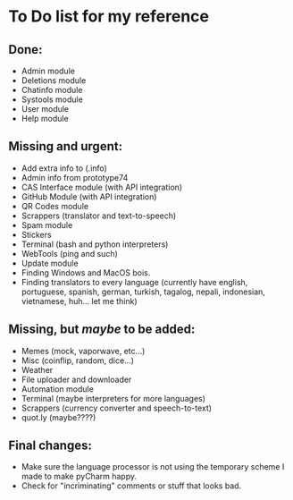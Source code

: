 # To Do list for my reference

## Done:
 - Admin module
 - Deletions module
 - Chatinfo module
 - Systools module
 - User module
 - Help module

## Missing and urgent:
 - Add extra info to (.info)
 - Admin info from prototype74
 - CAS Interface module (with API integration)
 - GitHub Module (with API integration)
 - QR Codes module
 - Scrappers (translator and text-to-speech)
 - Spam module
 - Stickers
 - Terminal (bash and python interpreters)
 - WebTools (ping and such)
 - Update module
 - Finding Windows and MacOS bois.
 - Finding translators to every language (currently have english, portuguese, spanish, german, turkish, tagalog, nepali, indonesian, vietnamese, huh... let me think)

## Missing, but *maybe* to be added:
 - Memes (mock, vaporwave, etc...)
 - Misc (coinflip, random, dice...)
 - Weather
 - File uploader and downloader
 - Automation module
 - Terminal (maybe interpreters for more languages)
 - Scrappers (currency converter and speech-to-text)
 - quot.ly (maybe????)

## Final changes:
 - Make sure the language processor is not using the temporary scheme I made to make pyCharm happy.
 - Check for "incriminating" comments or stuff that looks bad.